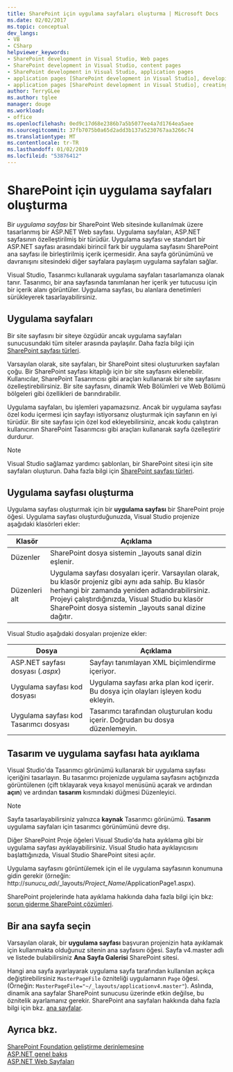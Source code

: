 ```yaml
---
title: SharePoint için uygulama sayfaları oluşturma | Microsoft Docs
ms.date: 02/02/2017
ms.topic: conceptual
dev_langs:
- VB
- CSharp
helpviewer_keywords:
- SharePoint development in Visual Studio, Web pages
- SharePoint development in Visual Studio, content pages
- SharePoint development in Visual Studio, application pages
- application pages [SharePoint development in Visual Studio], developing
- application pages [SharePoint development in Visual Studio], creating
author: TerryGLee
ms.author: tglee
manager: douge
ms.workload:
- office
ms.openlocfilehash: 0ed9c17d68e2386b7a5b5077ee4a7d1764ea5aee
ms.sourcegitcommit: 37fb7075b0a65d2add3b137a5230767aa3266c74
ms.translationtype: MT
ms.contentlocale: tr-TR
ms.lasthandoff: 01/02/2019
ms.locfileid: "53876412"
---
```

# <a name="create-application-pages-for-sharepoint"></a>SharePoint için uygulama sayfaları oluşturma
  Bir *uygulama sayfası* bir SharePoint Web sitesinde kullanılmak üzere tasarlanmış bir ASP.NET Web sayfası. Uygulama sayfaları, ASP.NET sayfasının özelleştirilmiş bir türüdür. Uygulama sayfası ve standart bir ASP.NET sayfası arasındaki birincil fark bir uygulama sayfasını SharePoint ana sayfası ile birleştirilmiş içerik içermesidir. Ana sayfa görünümünü ve davranışını sitesindeki diğer sayfalara paylaşım uygulama sayfaları sağlar.  
  
 Visual Studio, Tasarımcı kullanarak uygulama sayfaları tasarlamanıza olanak tanır. Tasarımcı, bir ana sayfasında tanımlanan her içerik yer tutucusu için bir içerik alanı görüntüler. Uygulama sayfası, bu alanlara denetimleri sürükleyerek tasarlayabilirsiniz.  
  
## <a name="application-pages"></a>Uygulama sayfaları
 Bir site sayfasını bir siteye özgüdür ancak uygulama sayfaları sunucusundaki tüm siteler arasında paylaşılır. Daha fazla bilgi için [SharePoint sayfası türleri](http://go.microsoft.com/fwlink/?LinkID=211584).  
  
 Varsayılan olarak, site sayfaları, bir SharePoint sitesi oluştururken sayfaları çoğu. Bir SharePoint sayfası kitaplığı için bir site sayfasını eklenebilir. Kullanıcılar, SharePoint Tasarımcısı gibi araçları kullanarak bir site sayfasını özelleştirebilirsiniz. Bir site sayfasını, dinamik Web Bölümleri ve Web Bölümü bölgeleri gibi özellikleri de barındırabilir.  
  
 Uygulama sayfaları, bu işlemleri yapamazsınız. Ancak bir uygulama sayfası özel kodu içermesi için sayfayı istiyorsanız oluşturmak için sayfanın en iyi türüdür. Bir site sayfası için özel kod ekleyebilirsiniz, ancak kodu çalıştıran kullanıcının SharePoint Tasarımcısı gibi araçları kullanarak sayfa özelleştirir durdurur.  
  
> [!NOTE]  
>  Visual Studio sağlamaz yardımcı şablonları, bir SharePoint sitesi için site sayfaları oluşturun. Daha fazla bilgi için [SharePoint sayfası türleri](http://go.microsoft.com/fwlink/?LinkID=211584).  
  
## <a name="create-an-application-page"></a>Uygulama sayfası oluşturma
 Uygulama sayfası oluşturmak için bir **uygulama sayfası** bir SharePoint proje öğesi. Uygulama sayfası oluşturduğunuzda, Visual Studio projenize aşağıdaki klasörleri ekler:  
  
|Klasör|Açıklama|  
|------------|-----------------|  
|Düzenler|SharePoint dosya sistemin _layouts sanal dizin eşlenir.|  
|Düzenleri alt|Uygulama sayfası dosyaları içerir. Varsayılan olarak, bu klasör projeniz gibi aynı ada sahip. Bu klasör herhangi bir zamanda yeniden adlandırabilirsiniz. Projeyi çalıştırdığınızda, Visual Studio bu klasör SharePoint dosya sistemin _layouts sanal dizine dağıtır.|  
  
 Visual Studio aşağıdaki dosyaları projenize ekler:  
  
|Dosya|Açıklama|  
|----------|-----------------|  
|ASP.NET sayfası dosyası (*.aspx*)|Sayfayı tanımlayan XML biçimlendirme içeriyor.|  
|Uygulama sayfası kod dosyası|Uygulama sayfası arka plan kod içerir. Bu dosya için olayları işleyen kodu ekleyin.|  
|Uygulama sayfası kod Tasarımcı dosyası|Tasarımcı tarafından oluşturulan kodu içerir. Doğrudan bu dosya düzenlemeyin.|  
  
## <a name="design-and-debug-an-application-page"></a>Tasarım ve uygulama sayfası hata ayıklama
 Visual Studio'da Tasarımcı görünümü kullanarak bir uygulama sayfası içeriğini tasarlayın. Bu tasarımcı projenizde uygulama sayfasını açtığınızda görüntülenen (çift tıklayarak veya kısayol menüsünü açarak ve ardından **açın**) ve ardından **tasarım** kısmındaki düğmesi Düzenleyici.  
  
> [!NOTE]  
>  Sayfa tasarlayabilirsiniz yalnızca **kaynak** Tasarımcı görünümü. **Tasarım** uygulama sayfaları için tasarımcı görünümünü devre dışı.  
  
 Diğer SharePoint Proje öğeleri Visual Studio'da hata ayıklama gibi bir uygulama sayfası ayıklayabilirsiniz. Visual Studio hata ayıklayıcısını başlattığınızda, Visual Studio SharePoint sitesi açılır.  
  
 Uygulama sayfasını görüntülemek için el ile uygulama sayfasının konumuna gidin gerekir (örneğin: http://<em>sunucu_adı</em>/_layouts/*Project_Name*/ApplicationPage1.aspx).  
  
 SharePoint projelerinde hata ayıklama hakkında daha fazla bilgi için bkz: [sorun giderme SharePoint çözümleri](../sharepoint/troubleshooting-sharepoint-solutions.md).  
  
## <a name="choose-a-master-page"></a>Bir ana sayfa seçin
 Varsayılan olarak, bir **uygulama sayfası** başvuran projenizin hata ayıklamak için kullanmakta olduğunuz sitenin ana sayfasını öğesi. Sayfa v4.master adlı ve listede bulabilirsiniz **Ana Sayfa Galerisi** SharePoint sitesi.  
  
 Hangi ana sayfa ayarlayarak uygulama sayfa tarafından kullanılan açıkça değiştirebilirsiniz `MasterPageFile` özniteliği uygulamanın `Page` öğesi. (Örneğin: `MasterPageFile="~/_layouts/applicationv4.master"`). Aslında, dinamik ana sayfalar SharePoint sunucusu üzerinde etkin değilse, bu öznitelik ayarlamanız gerekir. SharePoint ana sayfaları hakkında daha fazla bilgi için bkz. [ana sayfalar](http://go.microsoft.com/fwlink/?LinkID=169281).  
  
## <a name="see-also"></a>Ayrıca bkz.
 [SharePoint Foundation geliştirme derinlemesine](http://go.microsoft.com/fwlink/?LinkID=182103)   
 [ASP.NET genel bakış](/aspnet/overview)   
 [ASP.NET Web Sayfaları](/aspnet/web-pages/index)   
